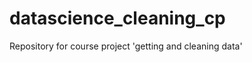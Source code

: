 datascience_cleaning_cp
=======================

Repository for course project 'getting and cleaning data'
